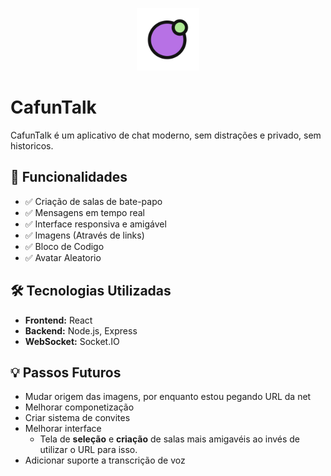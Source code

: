 <p align="center">
  <img src="frontend/public/logo.svg"  alt="Logo do CafunTalk" width="100" />
</p>

# CafunTalk

CafunTalk é um aplicativo de chat moderno, sem distrações e privado, sem historicos.

## 🚀 Funcionalidades

- ✅ Criação de salas de bate-papo
- ✅ Mensagens em tempo real
- ✅ Interface responsiva e amigável
- ✅ Imagens (Através de links)
- ✅ Bloco de Codigo
- ✅ Avatar Aleatorio

## 🛠️ Tecnologias Utilizadas

- **Frontend:** React
- **Backend:** Node.js, Express
- **WebSocket:** Socket.IO

## 💡 Passos Futuros

- Mudar origem das imagens, por enquanto estou pegando URL da net
- Melhorar componetização
- Criar sistema de convites
- Melhorar interface
  - Tela de **seleção** e **criação** de salas mais amigavéis ao invés de utilizar o URL para isso.
- Adicionar suporte a transcrição de voz
